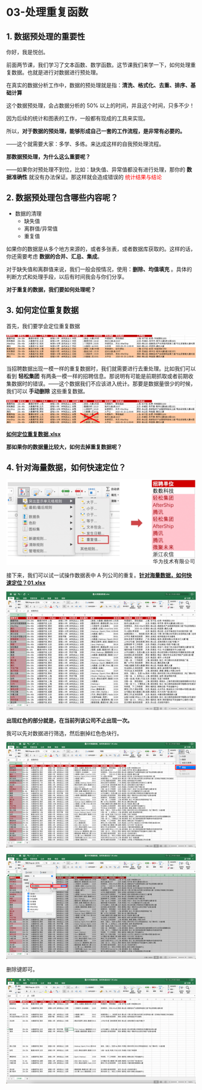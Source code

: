 # 03-处理重复函数

## 1. 数据预处理的重要性

你好，我是悦创。

前面两节课，我们学习了文本函数、数学函数。这节课我们来学一下，如何处理重复数据。也就是进行对数据进行预处理。

在真实的数据分析工作中，数据的预处理就是指：**清洗、格式化、去重、排序、基础计算**

这个数据预处理，会占数据分析的 50% 以上的时间，并且这个时间，只多不少！

因为后续的统计和图表的工作，一般都有现成的工具来实现。

所以，**对于数据的预处理，能够形成自己一套的工作流程，是非常有必要的。**

——这个就需要大家：多学、多练。来达成这样的自我预处理流程。



**那数据预处理，为什么这么重要呢？**

——如果你对预处理不到位，比如：缺失值、异常值都没有进行处理，那你的 **数据准确性** 就没有办法保证。那这样就会造成错误的 <font color="red">统计结果与结论</font>



## 2. 数据预处理包含哪些内容呢？

- 数据的清理
    - 缺失值
    - 离群值/异常值
    - 重复值

如果你的数据是从多个地方来源的，或者多张表，或者数据库获取的。这样的话，你还需要考虑 **数据的合并、汇总、集成**。

对于缺失值和离群值来说，我们一般会按情况，使用：**删除、均值填充** 。具体的判断方式和处理手段，以后有时间我会与你们分享。

**对于重复的数据，我们要如何处理呢？**



## 3. 如何定位重复数据

首先，我们要学会定位重复数据

![image-20210617165032385](README.assets/image-20210617165032385.png)

当招聘数据出现一模一样的重复数据时，我们就需要进行去重处理。比如我们可以看到 **轻松集团** 有两条一模一样的招聘信息。那说明有可能是前期抓取或者前期收集数据时的错误。——这个数据我们不应该进入统计。那要是数据量很少的时候，我们可以 **手动删除** 这些重复数据。

![image-20210617165114790](README.assets/image-20210617165114790.png)

[**如何定位重复数据.xlsx**](视频操作文件/如何定位重复数据.xlsx)

**那如果你的数据量比较大，如何去掉重复数据呢？**



## 4. 针对海量数据，如何快速定位？

![image-20210617165650954](README.assets/image-20210617165650954.png)

接下来，我们可以试一试操作数据表中 A 列公司的重复。[**针对海量数据，如何快速定位？01.xlsx**](视频操作文件/针对海量数据，如何快速定位？01.xlsx)

![image-20210617170613273](README.assets/image-20210617170613273.png)

**出现红色的部分就是，在当前列该公司不止出现一次。**

我可以先对数据进行筛选，然后删掉红色色块行。

![image-20210617171926500](README.assets/image-20210617171926500.png)

![image-20210617173323217](README.assets/image-20210617173323217.png)

删除键即可。

![image-20210617173643598](README.assets/image-20210617173643598.png)

